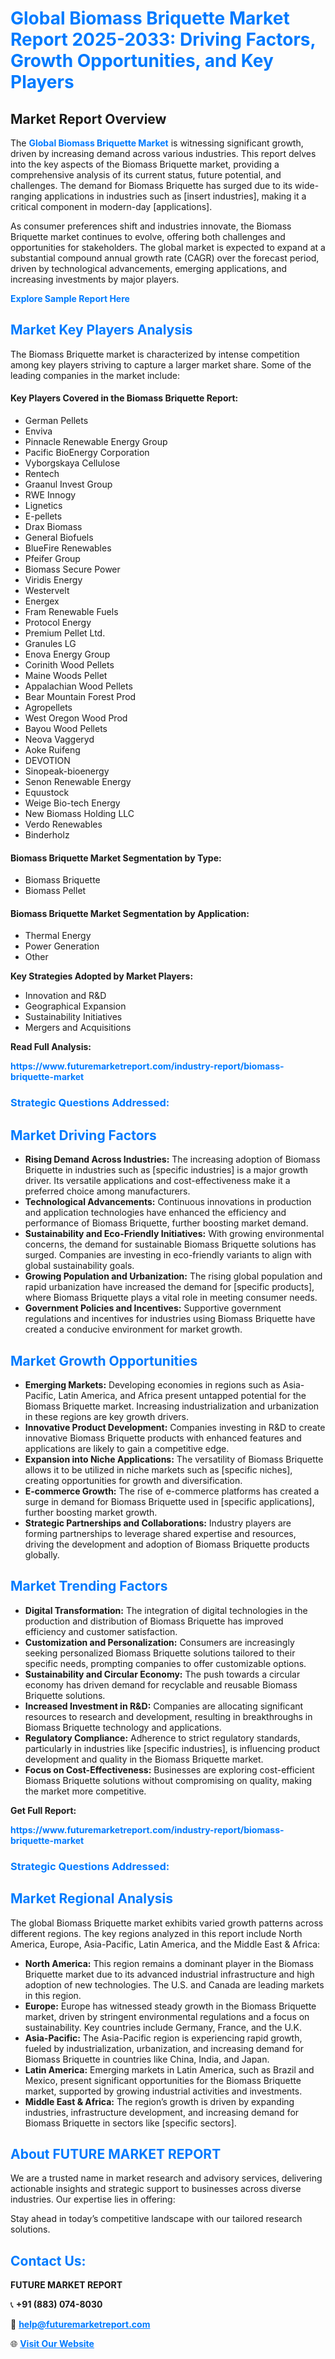 <h1 style="color: #007BFF;">Global Biomass Briquette Market Report 2025-2033: Driving Factors, Growth Opportunities, and Key Players</h1>

<section id="overview">
<h2>Market Report Overview</h2>
<p>The <a href="https://www.futuremarketreport.com/industry-report/biomass-briquette-market" style="color: #007BFF; text-decoration: none;"><strong>Global Biomass Briquette Market</strong></a> is witnessing significant growth, driven by increasing demand across various industries. This report delves into the key aspects of the Biomass Briquette market, providing a comprehensive analysis of its current status, future potential, and challenges. The demand for Biomass Briquette has surged due to its wide-ranging applications in industries such as [insert industries], making it a critical component in modern-day [applications].</p>
<p>As consumer preferences shift and industries innovate, the Biomass Briquette market continues to evolve, offering both challenges and opportunities for stakeholders. The global market is expected to expand at a substantial compound annual growth rate (CAGR) over the forecast period, driven by technological advancements, emerging applications, and increasing investments by major players.</p>
</section>

<section id="overview">
<p><a href="https://www.futuremarketreport.com/request-sample/reportId=105857" style="color: #007BFF; text-decoration: none;"><strong>Explore Sample Report Here</strong></a></p>
</section>

<section id="key-players">
<h2 style="color: #007BFF;">Market Key Players Analysis</h2>
<p>The Biomass Briquette market is characterized by intense competition among key players striving to capture a larger market share. Some of the leading companies in the market include:</p>
<h4>Key Players Covered in the Biomass Briquette Report:</h4>
<ul><li>German Pellets</li><li>Enviva</li><li>Pinnacle Renewable Energy Group</li><li>Pacific BioEnergy Corporation</li><li>Vyborgskaya Cellulose</li><li>Rentech</li><li>Graanul Invest Group</li><li>RWE Innogy</li><li>Lignetics</li><li>E-pellets</li><li>Drax Biomass</li><li>General Biofuels</li><li>BlueFire Renewables</li><li>Pfeifer Group</li><li>Biomass Secure Power</li><li>Viridis Energy</li><li>Westervelt</li><li>Energex</li><li>Fram Renewable Fuels</li><li>Protocol Energy</li><li>Premium Pellet Ltd.</li><li>Granules LG</li><li>Enova Energy Group</li><li>Corinith Wood Pellets</li><li>Maine Woods Pellet</li><li>Appalachian Wood Pellets</li><li>Bear Mountain Forest Prod</li><li>Agropellets</li><li>West Oregon Wood Prod</li><li>Bayou Wood Pellets</li><li>Neova Vaggeryd</li><li>Aoke Ruifeng</li><li>DEVOTION</li><li>Sinopeak-bioenergy</li><li>Senon Renewable Energy</li><li>Equustock</li><li>Weige Bio-tech Energy</li><li>New Biomass Holding LLC</li><li>Verdo Renewables</li><li>Binderholz</li></ul>
<h4>Biomass Briquette Market Segmentation by Type:</h4>
<ul><li>Biomass Briquette</li><li>Biomass Pellet</li></ul>

<h4>Biomass Briquette Market Segmentation by Application:</h4>
<ul><li>Thermal Energy</li><li>Power Generation</li><li>Other</li></ul>
<p><strong>Key Strategies Adopted by Market Players:</strong></p>
<ul>
<li>Innovation and R&D</li>
<li>Geographical Expansion</li>
<li>Sustainability Initiatives</li>
<li>Mergers and Acquisitions</li>
</ul>
</section>

<section>
<p><strong>Read Full Analysis: </strong></p><a href="https://www.futuremarketreport.com/industry-report/biomass-briquette-market" style="color: #007BFF; text-decoration: none;"><strong>https://www.futuremarketreport.com/industry-report/biomass-briquette-market</strong></a>
<h3 style="color: #007BFF;">Strategic Questions Addressed:</h3>
</section>

<section id="driving-factors">
<h2 style="color: #007BFF;">Market Driving Factors</h2>
<ul>
<li><strong>Rising Demand Across Industries:</strong> The increasing adoption of Biomass Briquette in industries such as [specific industries] is a major growth driver. Its versatile applications and cost-effectiveness make it a preferred choice among manufacturers.</li>
<li><strong>Technological Advancements:</strong> Continuous innovations in production and application technologies have enhanced the efficiency and performance of Biomass Briquette, further boosting market demand.</li>
<li><strong>Sustainability and Eco-Friendly Initiatives:</strong> With growing environmental concerns, the demand for sustainable Biomass Briquette solutions has surged. Companies are investing in eco-friendly variants to align with global sustainability goals.</li>
<li><strong>Growing Population and Urbanization:</strong> The rising global population and rapid urbanization have increased the demand for [specific products], where Biomass Briquette plays a vital role in meeting consumer needs.</li>
<li><strong>Government Policies and Incentives:</strong> Supportive government regulations and incentives for industries using Biomass Briquette have created a conducive environment for market growth.</li>
</ul>
</section>

<section id="growth-opportunities">
<h2 style="color: #007BFF;">Market Growth Opportunities</h2>
<ul>
<li><strong>Emerging Markets:</strong> Developing economies in regions such as Asia-Pacific, Latin America, and Africa present untapped potential for the Biomass Briquette market. Increasing industrialization and urbanization in these regions are key growth drivers.</li>
<li><strong>Innovative Product Development:</strong> Companies investing in R&D to create innovative Biomass Briquette products with enhanced features and applications are likely to gain a competitive edge.</li>
<li><strong>Expansion into Niche Applications:</strong> The versatility of Biomass Briquette allows it to be utilized in niche markets such as [specific niches], creating opportunities for growth and diversification.</li>
<li><strong>E-commerce Growth:</strong> The rise of e-commerce platforms has created a surge in demand for Biomass Briquette used in [specific applications], further boosting market growth.</li>
<li><strong>Strategic Partnerships and Collaborations:</strong> Industry players are forming partnerships to leverage shared expertise and resources, driving the development and adoption of Biomass Briquette products globally.</li>
</ul>
</section>

<section id="trending-factors">
<h2 style="color: #007BFF;">Market Trending Factors</h2>
<ul>
<li><strong>Digital Transformation:</strong> The integration of digital technologies in the production and distribution of Biomass Briquette has improved efficiency and customer satisfaction.</li>
<li><strong>Customization and Personalization:</strong> Consumers are increasingly seeking personalized Biomass Briquette solutions tailored to their specific needs, prompting companies to offer customizable options.</li>
<li><strong>Sustainability and Circular Economy:</strong> The push towards a circular economy has driven demand for recyclable and reusable Biomass Briquette solutions.</li>
<li><strong>Increased Investment in R&D:</strong> Companies are allocating significant resources to research and development, resulting in breakthroughs in Biomass Briquette technology and applications.</li>
<li><strong>Regulatory Compliance:</strong> Adherence to strict regulatory standards, particularly in industries like [specific industries], is influencing product development and quality in the Biomass Briquette market.</li>
<li><strong>Focus on Cost-Effectiveness:</strong> Businesses are exploring cost-efficient Biomass Briquette solutions without compromising on quality, making the market more competitive.</li>
</ul>
</section>

<section>
<p><strong>Get Full Report: </strong></p><a href="https://www.futuremarketreport.com/industry-report/biomass-briquette-market" style="color: #007BFF; text-decoration: none;"><strong>https://www.futuremarketreport.com/industry-report/biomass-briquette-market</strong></a>
<h3 style="color: #007BFF;">Strategic Questions Addressed:</h3>
</section>


<section id="regional-analysis">
<h2 style="color: #007BFF;">Market Regional Analysis</h2>
<p>The global Biomass Briquette market exhibits varied growth patterns across different regions. The key regions analyzed in this report include North America, Europe, Asia-Pacific, Latin America, and the Middle East & Africa:</p>
<ul>
<li><strong>North America:</strong> This region remains a dominant player in the Biomass Briquette market due to its advanced industrial infrastructure and high adoption of new technologies. The U.S. and Canada are leading markets in this region.</li>
<li><strong>Europe:</strong> Europe has witnessed steady growth in the Biomass Briquette market, driven by stringent environmental regulations and a focus on sustainability. Key countries include Germany, France, and the U.K.</li>
<li><strong>Asia-Pacific:</strong> The Asia-Pacific region is experiencing rapid growth, fueled by industrialization, urbanization, and increasing demand for Biomass Briquette in countries like China, India, and Japan.</li>
<li><strong>Latin America:</strong> Emerging markets in Latin America, such as Brazil and Mexico, present significant opportunities for the Biomass Briquette market, supported by growing industrial activities and investments.</li>
<li><strong>Middle East & Africa:</strong> The region’s growth is driven by expanding industries, infrastructure development, and increasing demand for Biomass Briquette in sectors like [specific sectors].</li>
</ul>
</section>

<footer>
<h2 style="color: #007BFF;">About FUTURE MARKET REPORT</h2>
<p>We are a trusted name in market research and advisory services, delivering actionable insights and strategic support to businesses across diverse industries. Our expertise lies in offering:</p>

<p>Stay ahead in today’s competitive landscape with our tailored research solutions.</p>

<h2 style="color: #007BFF;">Contact Us:</h2>
<p><strong>FUTURE MARKET REPORT</strong></p>
<p>📞 <strong>+91 (883) 074-8030</strong></p>
<p>📧 <strong><a href="mailto:help@futuremarketreport.com" style="color: #007BFF;">help@futuremarketreport.com</a></strong></p>
<p>🌐 <strong><a href="https://www.futuremarketreport.com/" style="color: #007BFF;">Visit Our Website</a></strong></p>
</footer>